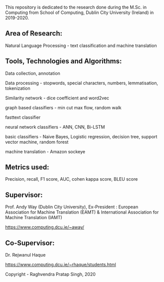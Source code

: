 This repository is dedicated to the research done during the M.Sc. in Computing from School of Computing, Dublin City University (Ireland) in 2019-2020.

Area of Research:
-----------------
Natural Language Processing - text classification and machine translation

Tools, Technologies and Algorithms:
-----------------------------------
Data collection, annotation

Data processing - stopwords, special characters, numbers, lemmatisation, tokenization

Similarity network - dice coefficient and word2vec

graph based classifiers - min cut max flow, random walk

fasttext classifier

neural network classifiers - ANN, CNN, Bi-LSTM

basic classifiers - Naive Bayes, Logistic regression, decision tree, support vector machine, random forest

machine translation - Amazon sockeye

Metrics used:
-------------
Precision, recall, F1 score, AUC, cohen kappa score, BLEU score

Supervisor: 
-----------
Prof. Andy Way (Dublin City University), Ex-President : European Association for Machine Translation (EAMT) & International Association for Machine Translation (IAMT)

https://www.computing.dcu.ie/~away/

Co-Supervisor:
--------------
Dr. Rejwanul Haque

https://www.computing.dcu.ie/~rhaque/students.html



Copyright - Raghvendra Pratap Singh, 2020
